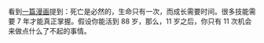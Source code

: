 看到[一篇漫画](https://www.smbc-comics.com/?id=2722)提到：死亡是必然的，生命只有一次，而成长需要时间。很多技能需要 7 年才能真正掌握。假设你能活到 88 岁，那么，11 岁之后，你只有 11 次机会来做点什么了不起的事情。